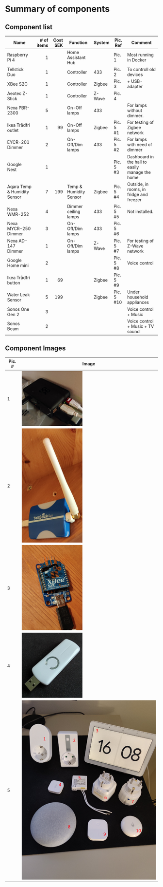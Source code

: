 # Summary of components
## Component list

| Name                         | # of items | Cost SEK | Function               | System | Pic. Ref   | Comment                                         |
| ---------------------------- | ---------: | -------: | ---------------------- | ------ | ---------- | ----------------------------------------------- |
| Raspberry Pi 4               |          1 |          | Home Assistant Hub     |        | Pic. 1     | Most running in Docker                          |
| Tellstick Duo                |          1 |          | Controller             | 433    | Pic. 2     | To controll old devices                         |
| XBee S2C                     |          1 |          | Controller             | Zigbee | Pic. 3     | + USB-adapter                                   |
| Aeotec Z-Stick               |          1 |          | Controller             | Z-Wave | Pic. 4     |                                                 |
| Nexa PBR-2300                |          5 |          | On-Off lamps           | 433    |            | For lamps without dimmer.                       |
| Ikea Trådfri outlet          |          1 |       99 | On-Off lamps           | Zigbee | Pic. 5 #1  | For testing of Zigbee network                   |
| EYCR-201 Dimmer              |          2 |          | On-Off/Dim lamps       | 433    | Pic. 5 #2  | For lamps with need of dimmer                   |
| Google Nest                  |          1 |          |                        |        | Pic. 5 #3  | Dashboard in the hall to easily manage the home |
| Aqara Temp & Humidity Sensor |          7 |      199 | Temp & Humidity Sensor | Zigbee | Pic. 5 #4  | Outside, in rooms, in fridge and freezer        |
| Nexa WMR-252                 |          4 |          | Dimmer ceiling lamps   | 433    | Pic. 5 #5  | Not installed.                                  |
| Nexa MYCR-250 Dimmer         |          3 |          | On-Off/Dim lamps       | 433    | Pic. 5 #6  |                                                 |
| Nexa AD-147 Dimmer           |          1 |          | On-Off/Dim lamps       | Z-Wave | Pic. 5 #7  | For testing of Z-Wave network                   |
| Google Home mini             |          2 |          |                        |        | Pic. 5 #8  | Voice control                                   |
| Ikea Trådfri button          |          1 |       69 |                        | Zigbee | Pic. 5 #9  |                                                 |
| Water Leak Sensor            |          5 |      199 |                        | Zigbee | Pic. 5 #10 | Under household appliances                      |
| Sonos One Gen 2              |          3 |          |                        |        |            | Voice control + Music                           |
| Sonos Beam                   |          2 |          |                        |        |            | Voice control + Music + TV sound                |

## Component Images

| Pic. # | Image                                           |
| ------ | ----------------------------------------------- |
| 1      | <img src="media/raspberrypi.jpg" width="200">   |
| 2      | <img src="media/tellstick_duo.jpg" width="200"> |
| 3      | <img src="media/xbee_s2c.jpg" width="200">      |
| 4      | <img src="media/aeotec_zwave.png" width="200">  |
| 5      | <img src="media/components.jpg" width="600">    |